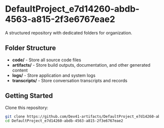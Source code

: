 # DefaultProject_e7d14260-abdb-4563-a815-2f3e6767eae2
A structured repository with dedicated folders for organization.

## Folder Structure

- **code/** - Store all source code files
- **artifacts/** - Store build outputs, documentation, and other generated content
- **logs/** - Store application and system logs
- **transcripts/** - Store conversation transcripts and records

## Getting Started

Clone this repository:
```bash
git clone https://github.com/Dev41-artifacts/DefaultProject_e7d14260-abdb-4563-a815-2f3e6767eae2
cd DefaultProject_e7d14260-abdb-4563-a815-2f3e6767eae2
```
